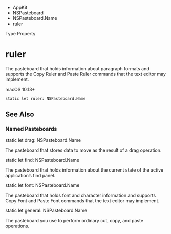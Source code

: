 

- AppKit
- NSPasteboard
- NSPasteboard.Name
-  ruler 

Type Property

# ruler

The pasteboard that holds information about paragraph formats and supports the Copy Ruler and Paste Ruler commands that the text editor may implement.

macOS 10.13+

``` source
static let ruler: NSPasteboard.Name
```

## See Also

### Named Pasteboards

static let drag: NSPasteboard.Name

The pasteboard that stores data to move as the result of a drag operation.

static let find: NSPasteboard.Name

The pasteboard that holds information about the current state of the active application’s find panel.

static let font: NSPasteboard.Name

The pasteboard that holds font and character information and supports Copy Font and Paste Font commands that the text editor may implement.

static let general: NSPasteboard.Name

The pasteboard you use to perform ordinary cut, copy, and paste operations.

